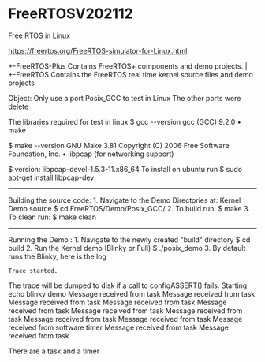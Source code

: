 # FreeRTOSV202112

Free RTOS in Linux

https://freertos.org/FreeRTOS-simulator-for-Linux.html

+-FreeRTOS-Plus    Contains FreeRTOS+ components and demo projects.
|
+-FreeRTOS         Contains the FreeRTOS real time kernel source
                   files and demo projects


Object: Only use a port Posix_GCC to test in Linux
        The other ports were delete

The libraries required for test in linux 
$ gcc --version
gcc (GCC) 9.2.0
    • make

$ make --version
GNU Make 3.81
Copyright (C) 2006  Free Software Foundation, Inc.
    • libpcap (for networking support)

$ version: libpcap-devel-1.5.3-11.x86_64
To install on ubuntu run
$ sudo apt-get install libpcap-dev

-------------------------
Building the source code: 
    1. Navigate to the Demo Directories at: Kernel Demo source 
       $ cd FreeRTOS/Demo/Posix_GCC/
    2. To build run:
       $ make
    3. To clean run: 
       $ make clean

------------------------
Running the Demo :
    1. Navigate to the newly created "build" directory 
       $ cd build 
    2. Run the Kernel demo (Blinky or Full)
       $ ./posix_demo
    3. By default runs the Blinky, here is the log 

    Trace started.
The trace will be dumped to disk if a call to configASSERT() fails.
Starting echo blinky demo
Message received from task
Message received from task
Message received from task
Message received from task
Message received from task
Message received from task
Message received from task
Message received from task
Message received from task
Message received from software timer
Message received from task
Message received from task

There are a task and a timer


